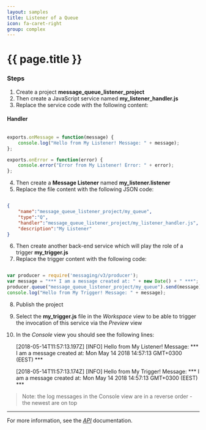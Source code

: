 ```yaml
---
layout: samples
title: Listener of a Queue
icon: fa-caret-right
group: complex
---
```


{{ page.title }}
===

### Steps


1. Create a project **message_queue_listener_project**
2. Then create a JavaScript service named **my_listener_handler.js**
3. Replace the service code with the following content:

#### Handler

```javascript

exports.onMessage = function(message) {
	console.log("Hello from My Listener! Message: " + message);
};

exports.onError = function(error) {
	console.error("Error from My Listener! Error: " + error);
};

```

4. Then create a **Message Listener** named  **my_listener.listener**
5. Replace the file content with the following JSON code:

```json

{
    "name":"message_queue_listener_project/my_queue",
    "type":"Q",
    "handler":"message_queue_listener_project/my_listener_handler.js",
    "description":"My Listener"
}

```

6. Then create another back-end service which will play the role of a trigger **my_trigger.js**
7. Replace the trigger content with the following code:

```javascript

var producer = require('messaging/v3/producer');
var message = "*** I am a message created at: " + new Date() + " ***";
producer.queue("message_queue_listener_project/my_queue").send(message);
console.log("Hello from My Trigger! Message: " + message);

```

8. Publish the project
9. Select the **my_trigger.js** file in the *Workspace* view to be able to trigger the invocation of this service via the *Preview* view
10. In the *Console* view you should see the following lines:

	[2018-05-14T11:57:13.197Z] [INFO] Hello from My Listener! Message: *** I am a message created at: Mon May 14 2018 14:57:13 GMT+0300 (EEST) ***
	
	[2018-05-14T11:57:13.174Z] [INFO] Hello from My Trigger! Message: *** I am a message created at: Mon May 14 2018 14:57:13 GMT+0300 (EEST) ***

> Note: the log messages in the Console view are in a reverse order - the newest are on top

---

For more information, see the *[API](../api/)* documentation.
